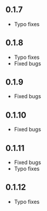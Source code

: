 ## 0.1.7

- Typo fixes

## 0.1.8

- Typo fixes
- Fixed bugs

## 0.1.9

- Fixed bugs


## 0.1.10

- Fixed bugs

## 0.1.11

- Fixed bugs
- Typo fixes

## 0.1.12

- Typo fixes